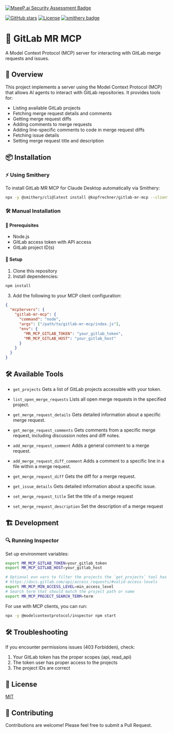 [![MseeP.ai Security Assessment Badge](https://mseep.net/pr/kopfrechner-gitlab-mr-mcp-badge.png)](https://mseep.ai/app/kopfrechner-gitlab-mr-mcp)

[![GitHub stars](https://img.shields.io/github/stars/kopfrechner/gitlab-mr-mcp?style=flat)](https://github.com/kopfrechner/gitlab-mr-mcp/stargazers)
[![License](https://img.shields.io/github/license/kopfrechner/gitlab-mr-mcp)](LICENSE)
[![smithery badge](https://smithery.ai/badge/@kopfrechner/gitlab-mr-mcp)](https://smithery.ai/server/@kopfrechner/gitlab-mr-mcp)

# 🚀 GitLab MR MCP

A Model Context Protocol (MCP) server for interacting with GitLab merge requests and issues.

## 📌 Overview

This project implements a server using the Model Context Protocol (MCP) that allows AI agents to interact with GitLab repositories. It provides tools for:

- Listing available GitLab projects
- Fetching merge request details and comments
- Getting merge request diffs
- Adding comments to merge requests
- Adding line-specific comments to code in merge request diffs
- Fetching issue details
- Setting merge request title and description

## 📦 Installation

### ⚡ Using Smithery

To install GitLab MR MCP for Claude Desktop automatically via Smithery:

```bash
npx -y @smithery/cli@latest install @kopfrechner/gitlab-mr-mcp --client claude --config '"{\"gitlabMrMcpToken\":\"YOUR_GITLAB_TOKEN\", \"gitlabMrMcpHost\": \"YOUR_GITLAB_HOST\"}"'
```

### 🛠️ Manual Installation

#### 🔧 Prerequisites

- Node.js
- GitLab access token with API access
- GitLab project ID(s)

#### 📖 Setup

1. Clone this repository
2. Install dependencies:

```bash
npm install
```

3. Add the following to your MCP client configuration:
```json
{
  "mcpServers": {
    "gitlab-mr-mcp": {
      "command": "node",
      "args": ["/path/to/gitlab-mr-mcp/index.js"],
      "env": {
        "MR_MCP_GITLAB_TOKEN": "your_gitlab_token",
        "MR_MCP_GITLAB_HOST": "your_gitlab_host"
      }
    }
  }
}
```

## 🛠️ Available Tools

* `get_projects`
  Gets a list of GitLab projects accessible with your token.

* `list_open_merge_requests`
  Lists all open merge requests in the specified project.

* `get_merge_request_details`
  Gets detailed information about a specific merge request.

* `get_merge_request_comments`
  Gets comments from a specific merge request, including discussion notes and diff notes.

* `add_merge_request_comment`
  Adds a general comment to a merge request.

* `add_merge_request_diff_comment`
  Adds a comment to a specific line in a file within a merge request.

* `get_merge_request_diff`
  Gets the diff for a merge request.

* `get_issue_details`
  Gets detailed information about a specific issue.

* `set_merge_request_title`
  Set the title of a merge request

* `set_merge_request_description`
  Set the description of a merge request

## 🏗️ Development

### 🔍 Running Inspector

Set up environment variables:

```bash
export MR_MCP_GITLAB_TOKEN=your_gitlab_token
export MR_MCP_GITLAB_HOST=your_gitlab_host

# Optional evn vars to filter the projects the `get_projects` tool has access to:
# https://docs.gitlab.com/api/access_requests/#valid-access-levels
export MR_MCP_MIN_ACCESS_LEVEL=min_access_level
# Search term that should match the project path or name 
export MR_MCP_PROJECT_SEARCH_TERM=term 
```

For use with MCP clients, you can run:

```bash
npx -y @modelcontextprotocol/inspector npm start
```

## 🛠️ Troubleshooting

If you encounter permissions issues (403 Forbidden), check:

1. Your GitLab token has the proper scopes (api, read_api)
2. The token user has proper access to the projects
3. The project IDs are correct

## 📜 License

[MIT](LICENSE)

## 🤝 Contributing

Contributions are welcome! Please feel free to submit a Pull Request.

